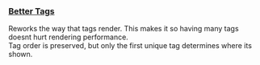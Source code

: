 ### [Better Tags](https://github.com/WaffleDevs/BetterTags)
Reworks the way that tags render. This makes it so having many tags doesnt hurt rendering performance. <br>
Tag order is preserved, but only the first unique tag determines where its shown.